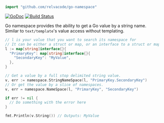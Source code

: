 ```go
import "github.com/relvacode/go-namespace"
```

[![GoDoc](https://godoc.org/github.com/relvacode/go-namespace?status.svg)](https://godoc.org/github.com/relvacode/go-namespace)
[![Build Status](https://travis-ci.org/relvacode/go-namespace.svg?branch=master)](https://travis-ci.org/relvacode/go-namespace)

Go namespace provides the ability to get a Go value by a string name. Similar to `text/template`'s value access without templating.

```go
// l is your value that you want to search its namespace for
// It can be either a struct or map, or an interface to a struct or map.
l := map[string]interface{}{
  "PrimaryKey": map[string]interface{}{
    "SecondaryKey": "MyValue",
  },
}

// Get a value by a full stop delimited string value.
v, err := namespace.StringNameSpace(l, "PrimaryKey.SecondaryKey")
// Or get the value by a slice of namespaces.
v, err = namespace.NameSpace(l, "PrimaryKey", "SecondaryKey")

if err != nil {
  // Do something with the error here
}

fmt.Println(v.String()) // Outputs: MyValue
```
